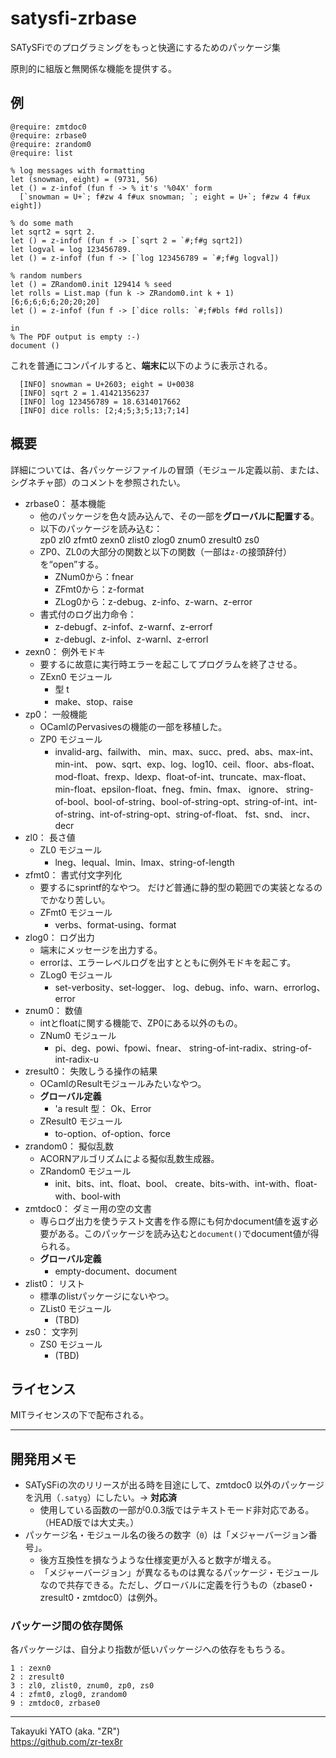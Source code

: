 satysfi-zrbase
==============

SATySFiでのプログラミングをもっと快適にするためのパッケージ集

原則的に組版と無関係な機能を提供する。

## 例

```text
@require: zmtdoc0
@require: zrbase0
@require: zrandom0
@require: list

% log messages with formatting
let (snowman, eight) = (9731, 56)
let () = z-infof (fun f -> % it's '%04X' form
  [`snowman = U+`; f#zw 4 f#ux snowman; `; eight = U+`; f#zw 4 f#ux eight])

% do some math
let sqrt2 = sqrt 2.
let () = z-infof (fun f -> [`sqrt 2 = `#;f#g sqrt2])
let logval = log 123456789.
let () = z-infof (fun f -> [`log 123456789 = `#;f#g logval])

% random numbers
let () = ZRandom0.init 129414 % seed
let rolls = List.map (fun k -> ZRandom0.int k + 1) [6;6;6;6;6;20;20;20]
let () = z-infof (fun f -> [`dice rolls: `#;f#bls f#d rolls])

in
% The PDF output is empty :-)
document ()
```

これを普通にコンパイルすると、**端末に**以下のように表示される。

```text
  [INFO] snowman = U+2603; eight = U+0038
  [INFO] sqrt 2 = 1.41421356237
  [INFO] log 123456789 = 18.6314017662
  [INFO] dice rolls: [2;4;5;3;5;13;7;14]
```

## 概要

詳細については、各パッケージファイルの冒頭（モジュール定義以前、または、シグネチャ部）のコメントを参照されたい。

  * zrbase0： 基本機能
      - 他のパッケージを色々読み込んで、その一部を**グローバルに配置する**。
      - 以下のパッケージを読み込む：  
        zp0 zl0 zfmt0 zexn0 zlist0 zlog0 znum0 zresult0 zs0
      - ZP0、ZL0の大部分の関数と以下の関数（一部は`z-`の接頭辞付）を“open”する。  
          - ZNum0から：fnear
          - ZFmt0から：z-format
          - ZLog0から：z-debug、z-info、z-warn、z-error
      - 書式付のログ出力命令：
          - z-debugf、z-infof、z-warnf、z-errorf
          - z-debugl、z-infol、z-warnl、z-errorl
  * zexn0： 例外モドキ
      - 要するに故意に実行時エラーを起こしてプログラムを終了させる。
      - ZExn0 モジュール
          - 型 t
          - make、stop、raise
  * zp0： 一般機能
      - OCamlのPervasivesの機能の一部を移植した。
      - ZP0 モジュール
          - invalid-arg、failwith、
            min、max、succ、pred、abs、max-int、min-int、
            pow、sqrt、exp、log、log10、ceil、floor、abs-float、mod-float、frexp、ldexp、float-of-int、truncate、max-float、min-float、epsilon-float、fneg、fmin、fmax、
            ignore、
            string-of-bool、bool-of-string、bool-of-string-opt、string-of-int、int-of-string、int-of-string-opt、string-of-float、
            fst、snd、
            incr、decr
  * zl0： 長さ値
      - ZL0 モジュール
          - lneg、lequal、lmin、lmax、string-of-length
  * zfmt0： 書式付文字列化
      - 要するにsprintf的なやつ。
        だけど普通に静的型の範囲での実装となるのでかなり苦しい。
      - ZFmt0 モジュール
          - verbs、format-using、format
  * zlog0： ログ出力
      - 端末にメッセージを出力する。
      - errorは、エラーレベルログを出すとともに例外モドキを起こす。
      - ZLog0 モジュール
          - set-verbosity、set-logger、
            log、debug、info、warn、errorlog、
            error
  * znum0： 数値
      - intとfloatに関する機能で、ZP0にある以外のもの。
      - ZNum0 モジュール
          - pi、deg、powi、fpowi、fnear、
            string-of-int-radix、string-of-int-radix-u
  * zresult0： 失敗しうる操作の結果
      - OCamlのResultモジュールみたいなやつ。
      - **グローバル定義**
          - 'a result 型： Ok、Error
      - ZResult0 モジュール
          - to-option、of-option、force
  * zrandom0： 擬似乱数
      - ACORNアルゴリズムによる擬似乱数生成器。
      - ZRandom0 モジュール
          - init、bits、int、float、bool、
            create、bits-with、int-with、float-with、bool-with
  * zmtdoc0： ダミー用の空の文書
      - 専らログ出力を使うテスト文書を作る際にも何かdocument値を返す必要がある。このパッケージを読み込むと`document()`でdocument値が得られる。
      - **グローバル定義**
          - empty-document、document
  * zlist0： リスト
      - 標準のlistパッケージにないやつ。
      - ZList0 モジュール
          - (TBD)
  * zs0： 文字列
      - ZS0 モジュール
          - (TBD)

## ライセンス

MITライセンスの下で配布される。

--------------------

## 開発用メモ

  - SATySFiの次のリリースが出る時を目途にして、zmtdoc0 以外のパッケージを汎用（`.satyg`）にしたい。→ **対応済**
      - 使用している函数の一部が0.0.3版ではテキストモード非対応である。（HEAD版では大丈夫。）
  - パッケージ名・モジュール名の後ろの数字（`0`）は「メジャーバージョン番号」。
      - 後方互換性を損なうような仕様変更が入ると数字が増える。
      - 「メジャーバージョン」が異なるものは異なるパッケージ・モジュールなので共存できる。ただし、グローバルに定義を行うもの（zbase0・zresult0・zmtdoc0）は例外。

### パッケージ間の依存関係

各パッケージは、自分より指数が低いパッケージへの依存をもちうる。

    1 : zexn0
    2 : zresult0
    3 : zl0, zlist0, znum0, zp0, zs0
    4 : zfmt0, zlog0, zrandom0
    9 : zmtdoc0, zrbase0

--------------------
Takayuki YATO (aka. "ZR")  
https://github.com/zr-tex8r
